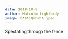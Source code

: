 ```yaml
---
date: 2018-10-5
author: Malcolm Lightbody
image: bAAAjQmhRzA.jpeg
---
```

Spectating through the fence